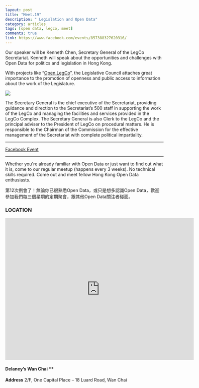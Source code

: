 ```yaml
---
layout: post
title: "Meet.19"
description: " Legislation and Open Data"
category: articles
tags: [open data, legco, meet]
comments: true
link: https://www.facebook.com/events/857388327620316/
---
```


Our speaker will be Kenneth Chen, Secretary General of the LegCo Secretariat. Kenneth will speak about the opportunities and challenges with Open Data for politics and legislation in Hong Kong.

With projects like “[Open LegCo](http://www.legco.gov.hk/general/english/open-legco/)”, the Legislative Council attaches great importance to the promotion of openness and public access to information about the work of the Legislature.

![](http://blog.opendatahk.com/wp-content/uploads/2014/03/kenneth-chen.jpg)

The Secretary General is the chief executive of the Secretariat, providing guidance and direction to the Secretariat’s 500 staff in supporting the work of the LegCo and managing the facilities and services provided in the LegCo Complex. The Secretary General is also Clerk to the LegCo and the principal adviser to the President of LegCo on procedural matters. He is responsible to the Chairman of the Commission for the effective management of the Secretariat with complete political impartiality.

--------------

[Facebook Event](https://www.facebook.com/events/857388327620316/)

--------------

Whether you're already familiar with Open Data or just want to find out what it is, come to our regular meetup (happens every 3 weeks). No technical skills required. Come out and meet fellow Hong Kong Open Data enthusiasts.

第12次例會了！無論你已很熟悉Open Data，或只是想多認識Open Data，歡迎參加我們每三個星期的定期聚會，跟其他Open Data關注者碰面。

### LOCATION

<iframe src="https://www.google.com/maps/embed?pb=!1m14!1m8!1m3!1d3691.9873769913543!2d114.171957!3d22.278468000000004!3m2!1i1024!2i768!4f13.1!3m3!1m2!1s0x3404005c5cfbc585%3A0x7566ca33d23d2a31!2sDelaney's+Wanchai!5e0!3m2!1sen!2s!4v1395983979376" height="450" width="600" style="border: 0;margin: 0 auto;" frameborder="0"></iframe>

#### Delaney’s Wan Chai **

**Address** 
2/F, One Capital Place – 18 Luard Road, Wan Chai